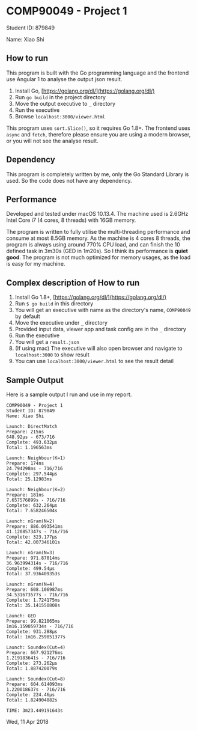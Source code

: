 # COMP90049 - Project 1

Student ID: 879849

Name: Xiao Shi

## How to run
This program is built with the Go programming language and the frontend use Angular 1 to analyse the output json result.

1. Install Go, [https://golang.org/dl/](https://golang.org/dl/)
2. Run `go build` in the project directory
3. Move the output executive to `_` directory
4. Run the executive
5. Browse `localhost:3000/viewer.html`

This program uses `sort.Slice()`, so it requires Go 1.8+. The frontend uses `async` and `fetch`, therefore please ensure you are using a modern browser, or you will not see the analyse result.

## Dependency

This program is completely written by me, only the Go Standard Library is used. So the code does not have any dependency.

## Performance

Developed and tested under macOS 10.13.4. The machine used is 2.6GHz Intel Core i7 (4 cores, 8 threads) with 16GB memory.

The program is written to fully utilise the multi-threading performance and consume at most 8.5GB memory.
As the machine is 4 cores 8 threads, the program is always using around 770% CPU load, and can finish the 10 defined task in 3m30s (GED in 1m20s).
So I think its performance is **quiet good**. The program is not much optimized for memory usages, as the load is easy for my machine.

## Complex description of How to run

1. Install Go 1.8+, [https://golang.org/dl/](https://golang.org/dl/)
2. Run `$ go build` in this directory
3. You will get an executive with name as the directory's name, `COMP90049` by default
4. Move the executive under `_` directory
5. Provided input data, viewer app and task config are in the `_` directory
6. Run the executive
7. You will get a `result.json`
8. (If using mac) The executive will also open browser and navigate to `localhost:3000` to show result
9. You can use `localhost:3000/viewer.html` to see the result detail

## Sample Output

Here is a sample output I run and use in my report.

```
COMP90049 - Project 1
Student ID: 879849
Name: Xiao Shi

Launch: DirectMatch
Prepare: 215ns
648.92µs - 673/716
Complete: 493.632µs
Total: 1.196563ms

Launch: Neighbour(K=1)
Prepare: 174ns
24.794298ms - 716/716
Complete: 297.544µs
Total: 25.12983ms

Launch: Neighbour(K=2)
Prepare: 181ns
7.657576899s - 716/716
Complete: 632.264µs
Total: 7.658246504s

Launch: nGram(N=2)
Prepare: 886.093541ms
41.120857347s - 716/716
Complete: 323.177µs
Total: 42.007346101s

Launch: nGram(N=3)
Prepare: 971.87014ms
36.963994314s - 716/716
Complete: 499.54µs
Total: 37.936409353s

Launch: nGram(N=4)
Prepare: 608.106987ms
34.531673577s - 716/716
Complete: 1.724175ms
Total: 35.141550808s

Launch: GED
Prepare: 99.821065ms
1m16.159059734s - 716/716
Complete: 931.288µs
Total: 1m16.259851377s

Launch: Soundex(Cut=4)
Prepare: 667.921276ms
1.219183641s - 716/716
Complete: 273.262µs
Total: 1.887420079s

Launch: Soundex(Cut=8)
Prepare: 604.614093ms
1.220018637s - 716/716
Complete: 224.46µs
Total: 1.824904882s

TIME: 3m23.449191643s
```

Wed, 11 Apr 2018
